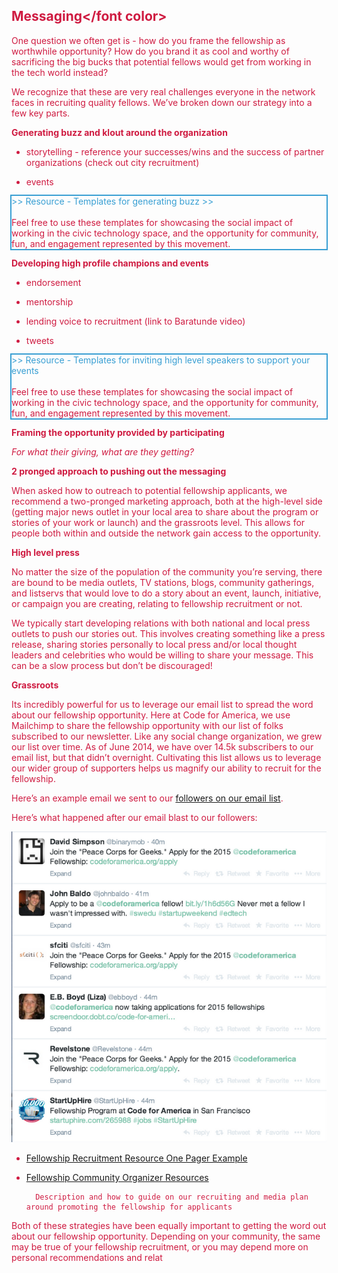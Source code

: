 ## <font color="#cf1b41">Messaging</font color>

One question we often get is - how do you frame the fellowship as worthwhile opportunity? How do you brand it as cool and worthy of sacrificing the big bucks that potential fellows would get from working in the tech world instead?

We recognize that these are very real challenges everyone in the network faces
in recruiting quality fellows. We’ve broken down our strategy into a few key parts.

**Generating buzz and klout around the organization**

* storytelling - reference your successes/wins and the success of partner organizations (check out city recruitment)


* events


<div style="outline:#399fd3 solid 2px;">
<font color=#399fd3> >> Resource - Templates for generating buzz >> </font color>
<br>
<br>
Feel free to use these templates for showcasing the social impact of working in the civic technology space, and the opportunity for community, fun, and engagement represented by this movement.  </div>

**Developing high profile champions and events**

* endorsement


* mentorship


* lending voice to recruitment (link to Baratunde video)


* tweets

<div style="outline:#399fd3 solid 2px;">
<font color=#399fd3> >> Resource - Templates for inviting high level speakers to support your events</font color>
<br>
<br>
Feel free to use these templates for showcasing the social impact of working in the civic technology space, and the opportunity for community, fun, and engagement represented by this movement. </div>

**Framing the opportunity provided by participating**

*For what their giving, what are they getting?*

**2 pronged approach to pushing out the messaging**

When asked how to outreach to potential fellowship applicants, we recommend a two-pronged marketing approach, both at the high-level side (getting major news outlet in your local area to share about the program or stories of your work or launch) and the grassroots level. This allows for people both within and outside the network gain access to the opportunity.

**High level press**

No matter the size of the population of the community you’re serving, there are bound to be media outlets, TV stations, blogs, community gatherings, and listservs that would love to do a story about an event, launch, initiative, or campaign you are creating, relating to fellowship recruitment or not.

We typically start developing relations with both national and local press outlets to push our stories out. This involves creating something like a press release, sharing stories personally to local press and/or local thought leaders and celebrities who would be willing to share your message. This can be a slow process but don’t be discouraged!

**Grassroots**

Its incredibly powerful for us to leverage our email list to spread the word about our fellowship opportunity. Here at Code for America, we use Mailchimp to share the fellowship opportunity with our list of folks subscribed to our newsletter. Like any social change organization, we grew our list over time. As of June 2014, we have over 14.5k subscribers to our email list, but that didn’t overnight. Cultivating this list allows us to leverage our wider group of supporters helps us magnify our ability to recruit for the fellowship.

Here’s an example email we sent to our [followers on our email list](https://docs.google.com/a/codeforamerica.org/document/d/1-3POEes1u3aLjKC0xflnd_k-HHnNrlWu53GyP_1pemE/edit).

Here’s what happened after our email blast to our followers:

![Twitter blast](/assets/twitter_blast.png)

* [Fellowship Recruitment Resource One Pager Example](https://docs.google.com/a/codeforamerica.org/document/d/1vHclZYxmJmqDr8JLnlpG4VYMjt_dHWLsZFJt5Dl4J1A/edit#)
* [Fellowship Community Organizer Resources](https://docs.google.com/a/codeforamerica.org/document/d/1--ZHRW4w4F3p1wXqoerDkW-NXtbO0ACabCy3uIrJneM/edit)

        Description and how to guide on our recruiting and media plan around promoting the fellowship for applicants

Both of these strategies have been equally important to getting the word out about our fellowship opportunity. Depending on your community, the same may be true of your fellowship recruitment, or you may depend more on personal recommendations and relat

